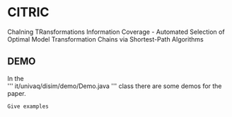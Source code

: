# CITRIC
ChaIning TRansformations Information Coverage - Automated Selection of Optimal Model Transformation Chains via Shortest-Path Algorithms

## DEMO
In the  
'''
it/univaq/disim/demo/Demo.java
'''
class there are some demos for the paper.


```
Give examples
```

